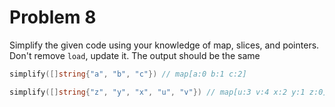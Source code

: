 # Problem 8

Simplify the given code using your knowledge of map, slices, and pointers. Don't remove `load`, update it. 
The output should be the same

```go
simplify([]string{"a", "b", "c"}) // map[a:0 b:1 c:2]

simplify([]string{"z", "y", "x", "u", "v"}) // map[u:3 v:4 x:2 y:1 z:0]
```
